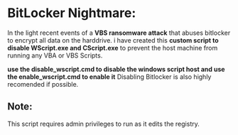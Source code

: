 # BitLocker Nightmare:

In the light recent events of a **VBS ransomware attack** that abuses bitlocker to encrypt all data on the harddrive. i have created this **custom script to disable WScript.exe and CScript.exe** to prevent the host machine from running any VBA or VBS Scripts.

**use the disable_wscript.cmd to disable the windows script host and use the enable_wscript.cmd to enable it** 
 Disabling Bitlocker is also highly recomended if possible.

## Note:
This script requires admin privileges to run as it edits the registry.
